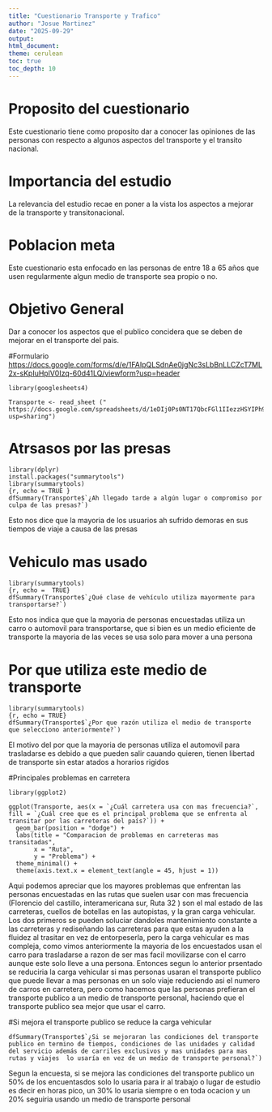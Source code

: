 ```yaml
---
title: "Cuestionario Transporte y Trafico"
author: "Josue Martinez"
date: "2025-09-29"
output: 
html_document: 
theme: cerulean  
toc: true 
toc_depth: 10
---
```


# Proposito del cuestionario

Este cuestionario tiene como proposito dar a conocer las opiniones de las personas con respecto a algunos aspectos del transporte y el transito nacional.

# Importancia del estudio

La relevancia del estudio recae en poner a la vista los aspectos a mejorar de la transporte y transitonacional.

# Poblacion meta

Este cuestionario esta enfocado en las personas de entre 18 a 65 años que usen regularmente algun medio de transporte sea propio o no.

# Objetivo General

Dar a conocer los aspectos que el publico concidera que se deben de mejorar en el transporte del pais.

#Formulario <https://docs.google.com/forms/d/e/1FAIpQLSdnAe0jgNc3sLbBnLLCZcT7ML2x-sKpIuHplV0Izq-60d41LQ/viewform?usp=header>

```{r, include = FALSE}
library(googlesheets4) 

Transporte <- read_sheet (" https://docs.google.com/spreadsheets/d/1eDIj0Ps0NT17QbcFGl1IIezzHSYIPh9Y2ewmwDOfLPU/edit?usp=sharing") 
```

# Atrsasos por las presas

```{r, include = FALSE}
library(dplyr)
install.packages("summarytools") 
library(summarytools)
{r, echo = TRUE } 
dfSummary(Transporte$`¿Ah llegado tarde a algún lugar o compromiso por culpa de las presas?`)
```

Esto nos dice que la mayoria de los usuarios ah sufrido demoras en sus tiempos de viaje a causa de las presas

# Vehiculo mas usado

```{r, include = FALSE}
library(summarytools) 
{r, echo =  TRUE}
dfSummary(Transporte$`¿Qué clase de vehículo utiliza mayormente para transportarse?`) 
```

Esto nos indica que que la mayoria de personas encuestadas utiliza un carro o automovil para transportarse, que si bien es un medio eficiente de transporte la mayoria de las veces se usa solo para mover a una persona

# Por que utiliza este medio de transporte

```{r, include = FALSE}
library(summarytools)
{r, echo = TRUE}
dfSummary(Transporte$`¿Por que razón utiliza el medio de transporte que selecciono anteriormente?`) 
```

El motivo del por que la mayoria de personas utiliza el automovil para trasladarse es debido a que pueden salir cauando quieren, tienen libertad de transporte sin estar atados a horarios rigidos

#Principales problemas en carretera

```{r, echo = FALSE, warning = FALSE}
library(ggplot2)

ggplot(Transporte, aes(x = `¿Cuál carretera usa con mas frecuencia?`,  fill = `¿Cuál cree que es el principal problema que se enfrenta al transitar por las carreteras del país?`)) +
  geom_bar(position = "dodge") +
  labs(title = "Comparacion de problemas en carreteras mas transitadas",
       x = "Ruta",  
       y = "Problema") +
  theme_minimal() +
  theme(axis.text.x = element_text(angle = 45, hjust = 1))

```

Aqui podemos apreciar que los mayores problemas que enfrentan las personas encuestadas en las rutas que suelen usar con mas frecuencia (Florencio del castillo, interamericana sur, Ruta 32 ) son el mal estado de las carreteras, cuellos de botellas en las autopistas, y la gran carga vehicular. Los dos primeros se pueden soluciar dandoles mantenimiento constante a las carreteras y rediseñando las carreteras para que estas ayuden a la fluidez al trasitar en vez de entorpeserla, pero la carga vehicular es mas compleja, como vimos anteriormente la mayoria de los encuestados usan el carro para trasladarse a razon de ser mas facil movilizarse con el carro aunque este solo lleve a una persona. Entonces segun lo anterior prsentado se reduciria la carga vehicular si mas personas usaran el transporte publico que puede llevar a mas personas en un solo viaje reduciendo asi el numero de carros en carretera, pero como hacemos que las personas prefieran el transporte publico a un medio de transporte personal, haciendo que el transporte publico sea mejor que usar el carro.

#Si mejora el transporte publico se reduce la carga vehicular

```{r, echo = TRUE}
dfSummary(Transporte$`¿Si se mejoraran las condiciones del transporte publico en termino de tiempos, condiciones de las unidades y calidad del servicio además de carriles exclusivos y mas unidades para mas rutas y viajes  lo usaría en vez de un medio de transporte personal?`)
```

Segun la encuesta, si se mejora las condiciones del transporte publico un 50% de los encuentasdos solo lo usaria para ir al trabajo o lugar de estudio es decir en horas pico, un 30% lo usaria siempre o en toda ocacion y un 20% seguiria usando un medio de transporte personal
